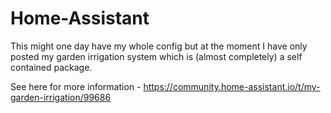 # Home-Assistant

This might one day have my whole config but at the moment I have only posted my garden irrigation system which is (almost completely) a self contained package.

See here for more information - https://community.home-assistant.io/t/my-garden-irrigation/99686
